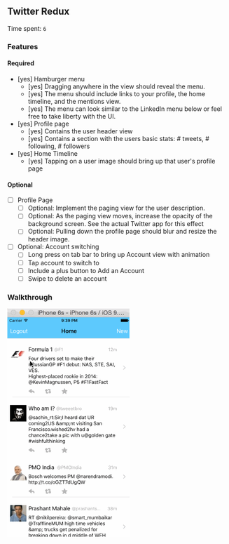 ## Twitter Redux

Time spent: `6`

### Features

#### Required

- [yes] Hamburger menu
   - [yes] Dragging anywhere in the view should reveal the menu.
   - [yes] The menu should include links to your profile, the home timeline, and the mentions view.
   - [yes] The menu can look similar to the LinkedIn menu below or feel free to take liberty with the UI.
- [yes] Profile page
   - [yes] Contains the user header view
   - [yes] Contains a section with the users basic stats: # tweets, # following, # followers
- [yes] Home Timeline
   - [yes] Tapping on a user image should bring up that user's profile page

#### Optional

- [ ] Profile Page
   - [ ] Optional: Implement the paging view for the user description.
   - [ ] Optional: As the paging view moves, increase the opacity of the background screen. See the actual Twitter app for this effect
   - [ ] Optional: Pulling down the profile page should blur and resize the header image.
- [ ] Optional: Account switching
   - [ ] Long press on tab bar to bring up Account view with animation
   - [ ] Tap account to switch to
   - [ ] Include a plus button to Add an Account
   - [ ] Swipe to delete an account

### Walkthrough

![Video Walkthrough](https://github.com/jrshah/hw4_twitter_redux/blob/master/hw4_twitter_redux.gif)